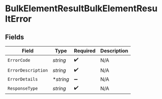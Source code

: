 # BulkElementResultBulkElementResultError


## Fields

| Field              | Type               | Required           | Description        |
| ------------------ | ------------------ | ------------------ | ------------------ |
| `ErrorCode`        | *string*           | :heavy_check_mark: | N/A                |
| `ErrorDescription` | *string*           | :heavy_check_mark: | N/A                |
| `ErrorDetails`     | **string*          | :heavy_minus_sign: | N/A                |
| `ResponseType`     | *string*           | :heavy_check_mark: | N/A                |